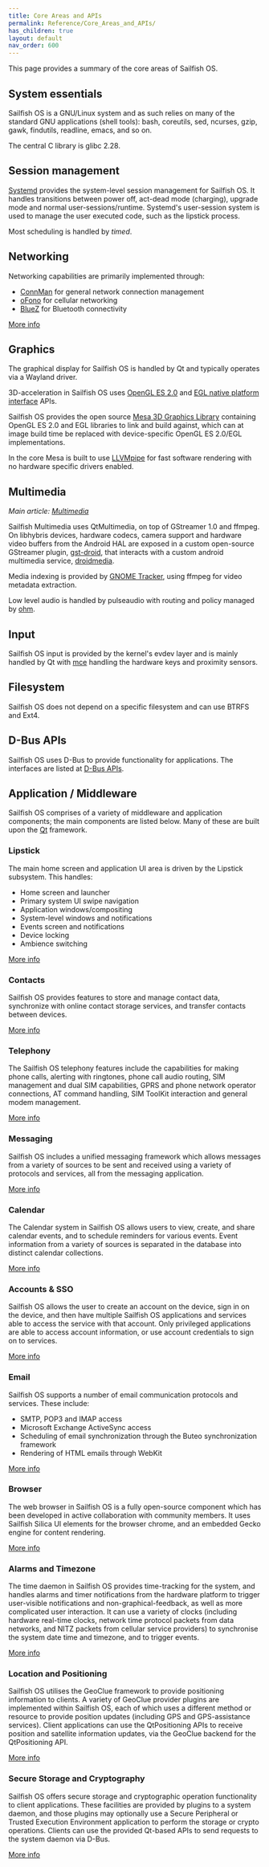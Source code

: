 ```yaml
---
title: Core Areas and APIs
permalink: Reference/Core_Areas_and_APIs/
has_children: true
layout: default
nav_order: 600
---
```


This page provides a summary of the core areas of Sailfish OS.

## System essentials

Sailfish OS is a GNU/Linux system and as such relies on many of the standard GNU applications (shell tools): bash, coreutils, sed, ncurses, gzip, gawk, findutils, readline, emacs, and so on.

The central C library is glibc 2.28.

## Session management

[Systemd](https://systemd.io) provides the system-level session management for Sailfish OS. It handles transitions between power off, act-dead mode (charging), upgrade mode and normal user-sessions/runtime. Systemd's user-session system is used to manage the user executed code, such as the lipstick process.

Most scheduling is handled by *timed*.

## Networking

Networking capabilities are primarily implemented through:

  - [ConnMan](https://01.org/connman) for general network connection management
  - [oFono](https://01.org/ofono) for cellular networking
  - [BlueZ](http://www.bluez.org/) for Bluetooth connectivity

[More info](/Reference/Core_Areas_and_APIs/Networking)

## Graphics

The graphical display for Sailfish OS is handled by Qt and typically operates via a Wayland driver.

3D-acceleration in Sailfish OS uses [OpenGL ES 2.0](http://www.khronos.org/opengles/2_X/) and [EGL native platform interface](http://www.khronos.org/egl) APIs.

Sailfish OS provides the open source [Mesa 3D Graphics Library](http://mesa3d.org/) containing OpenGL ES 2.0 and EGL libraries to link and build against, which can at image build time be replaced with device-specific OpenGL ES 2.0/EGL implementations.

In the core Mesa is built to use [LLVMpipe](http://www.mesa3d.org/llvmpipe.html) for fast software rendering with no hardware specific drivers enabled.

## Multimedia

*Main article: [Multimedia](/Reference/Core_Areas_and_APIs/Multimedia)*

Sailfish Multimedia uses QtMultimedia, on top of GStreamer 1.0 and ffmpeg. On libhybris devices, hardware codecs, camera support and hardware video buffers from the Android HAL are exposed in a custom open-source GStreamer plugin, [gst-droid](https://github.com/sailfishos/gst-droid), that interacts with a custom android multimedia service, [droidmedia](https://github.com/sailfishos/droidmedia).

Media indexing is provided by [GNOME Tracker](https://wiki.gnome.org/Projects/Tracker/), using ffmpeg for video metadata extraction.

Low level audio is handled by pulseaudio with routing and policy managed by [ohm](https://github.com/sailfishos/ohm).

## Input

Sailfish OS input is provided by the kernel's evdev layer and is mainly handled by Qt with [mce](/Reference/Core_Areas_and_APIs/Device_Management/Mce) handling the hardware keys and proximity sensors.

## Filesystem

Sailfish OS does not depend on a specific filesystem and can use BTRFS and Ext4.

## D-Bus APIs

Sailfish OS uses D-Bus to provide functionality for applications. The interfaces are listed at [D-Bus APIs](/Reference/Core_Areas_and_APIs/D-Bus_APIs).

## Application / Middleware

Sailfish OS comprises of a variety of middleware and application components; the main components are listed below. Many of these are built upon the [Qt](/Reference/Qt) framework.

### Lipstick

The main home screen and application UI area is driven by the Lipstick subsystem. This handles:

  - Home screen and launcher
  - Primary system UI swipe navigation
  - Application windows/compositing
  - System-level windows and notifications
  - Events screen and notifications
  - Device locking
  - Ambience switching

[More info](/Reference/Core_Areas_and_APIs/Apps_and_MW/Lipstick)

### Contacts

Sailfish OS provides features to store and manage contact data, synchronize with online contact storage services, and transfer contacts between devices.

[More info](/Reference/Core_Areas_and_APIs/Apps_and_MW/Contacts)

### Telephony

The Sailfish OS telephony features include the capabilities for making phone calls, alerting with ringtones, phone call audio routing, SIM management and dual SIM capabilities, GPRS and phone network operator connections, AT command handling, SIM ToolKit interaction and general modem management.

[More info](/Reference/Core_Areas_and_APIs/Apps_and_MW/Telephony)

### Messaging

Sailfish OS includes a unified messaging framework which allows messages from a variety of sources to be sent and received using a variety of protocols and services, all from the messaging application.

[More info](/Reference/Core_Areas_and_APIs/Apps_and_MW/Messaging)

### Calendar

The Calendar system in Sailfish OS allows users to view, create, and share calendar events, and to schedule reminders for various events. Event information from a variety of sources is separated in the database into distinct calendar collections.

[More info](/Reference/Core_Areas_and_APIs/Apps_and_MW/Calendar)

### Accounts & SSO

Sailfish OS allows the user to create an account on the device, sign in on the device, and then have multiple Sailfish OS applications and services able to access the service with that account. Only privileged applications are able to access account information, or use account credentials to sign on to services.

[More info](/Reference/Core_Areas_and_APIs/Apps_and_MW/Accounts_and_SSO)

### Email

Sailfish OS supports a number of email communication protocols and services. These include:

  - SMTP, POP3 and IMAP access
  - Microsoft Exchange ActiveSync access
  - Scheduling of email synchronization through the Buteo synchronization framework
  - Rendering of HTML emails through WebKit

[More info](/Reference/Core_Areas_and_APIs/Apps_and_MW/Email)

### Browser

The web browser in Sailfish OS is a fully open-source component which has been developed in active collaboration with community members. It uses Sailfish Silica UI elements for the browser chrome, and an embedded Gecko engine for content rendering.

[More info](/Reference/Core_Areas_and_APIs/Browser)

### Alarms and Timezone

The time daemon in Sailfish OS provides time-tracking for the system, and handles alarms and timer notifications from the hardware platform to trigger user-visible notifications and non-graphical-feedback, as well as more complicated user interaction. It can use a variety of clocks (including hardware real-time clocks, network time protocol packets from data networks, and NITZ packets from cellular service providers) to synchronise the system date time and timezone, and to trigger events.

[More info](/Reference/Core_Areas_and_APIs/Apps_and_MW/Alarms)

### Location and Positioning

Sailfish OS utilises the GeoClue framework to provide positioning information to clients. A variety of GeoClue provider plugins are implemented within Sailfish OS, each of which uses a different method or resource to provide position updates (including GPS and GPS-assistance services). Client applications can use the QtPositioning APIs to receive position and satellite information updates, via the GeoClue backend for the QtPositioning API.

[More info](/Reference/Core_Areas_and_APIs/Apps_and_MW/Positioning)

### Secure Storage and Cryptography

Sailfish OS offers secure storage and cryptographic operation functionality to client applications. These facilities are provided by plugins to a system daemon, and those plugins may optionally use a Secure Peripheral or Trusted Execution Environment application to perform the storage or crypto operations. Clients can use the provided Qt-based APIs to send requests to the system daemon via D-Bus.

[More info](/Reference/Core_Areas_and_APIs/Apps_and_MW/Secrets_and_Crypto)
